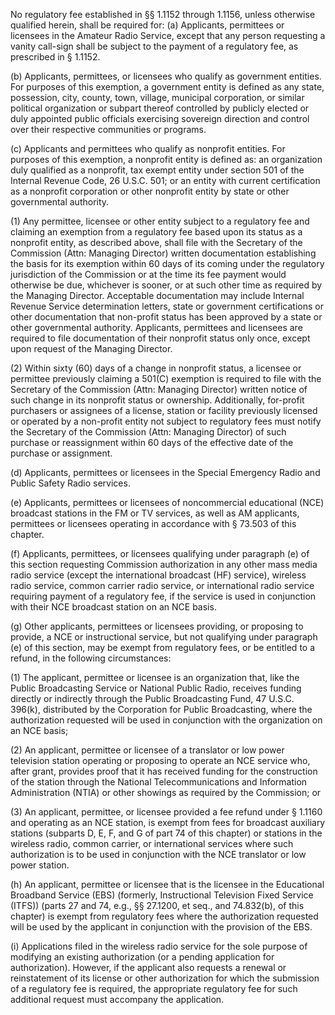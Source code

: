 No regulatory fee established in §§ 1.1152 through 1.1156, unless otherwise qualified herein, shall be required for: (a) Applicants, permittees or licensees in the Amateur Radio Service, except that any person requesting a vanity call-sign shall be subject to the payment of a regulatory fee, as prescribed in § 1.1152.

(b) Applicants, permittees, or licensees who qualify as government entities. For purposes of this exemption, a government entity is defined as any state, possession, city, county, town, village, municipal corporation, or similar political organization or subpart thereof controlled by publicly elected or duly appointed public officials exercising sovereign direction and control over their respective communities or programs.

(c) Applicants and permittees who qualify as nonprofit entities. For purposes of this exemption, a nonprofit entity is defined as: an organization duly qualified as a nonprofit, tax exempt entity under section 501 of the Internal Revenue Code, 26 U.S.C. 501; or an entity with current certification as a nonprofit corporation or other nonprofit entity by state or other governmental authority.

(1) Any permittee, licensee or other entity subject to a regulatory fee and claiming an exemption from a regulatory fee based upon its status as a nonprofit entity, as described above, shall file with the Secretary of the Commission (Attn: Managing Director) written documentation establishing the basis for its exemption within 60 days of its coming under the regulatory jurisdiction of the Commission or at the time its fee payment would otherwise be due, whichever is sooner, or at such other time as required by the Managing Director. Acceptable documentation may include Internal Revenue Service determination letters, state or government certifications or other documentation that non-profit status has been approved by a state or other governmental authority. Applicants, permittees and licensees are required to file documentation of their nonprofit status only once, except upon request of the Managing Director.
                                    

(2) Within sixty (60) days of a change in nonprofit status, a licensee or permittee previously claiming a 501(C) exemption is required to file with the Secretary of the Commission (Attn: Managing Director) written notice of such change in its nonprofit status or ownership. Additionally, for-profit purchasers or assignees of a license, station or facility previously licensed or operated by a non-profit entity not subject to regulatory fees must notify the Secretary of the Commission (Attn: Managing Director) of such purchase or reassignment within 60 days of the effective date of the purchase or assignment.

(d) Applicants, permittees or licensees in the Special Emergency Radio and Public Safety Radio services.

(e) Applicants, permittees or licensees of noncommercial educational (NCE) broadcast stations in the FM or TV services, as well as AM applicants, permittees or licensees operating in accordance with § 73.503 of this chapter.

(f) Applicants, permittees, or licensees qualifying under paragraph (e) of this section requesting Commission authorization in any other mass media radio service (except the international broadcast (HF) service), wireless radio service, common carrier radio service, or international radio service requiring payment of a regulatory fee, if the service is used in conjunction with their NCE broadcast station on an NCE basis.

(g) Other applicants, permittees or licensees providing, or proposing to provide, a NCE or instructional service, but not qualifying under paragraph (e) of this section, may be exempt from regulatory fees, or be entitled to a refund, in the following circumstances:

(1) The applicant, permittee or licensee is an organization that, like the Public Broadcasting Service or National Public Radio, receives funding directly or indirectly through the Public Broadcasting Fund, 47 U.S.C. 396(k), distributed by the Corporation for Public Broadcasting, where the authorization requested will be used in conjunction with the organization on an NCE basis;

(2) An applicant, permittee or licensee of a translator or low power television station operating or proposing to operate an NCE service who, after grant, provides proof that it has received funding for the construction of the station through the National Telecommunications and Information Administration (NTIA) or other showings as required by the Commission; or

(3) An applicant, permittee, or licensee provided a fee refund under § 1.1160 and operating as an NCE station, is exempt from fees for broadcast auxiliary stations (subparts D, E, F, and G of part 74 of this chapter) or stations in the wireless radio, common carrier, or international services where such authorization is to be used in conjunction with the NCE translator or low power station.

(h) An applicant, permittee or licensee that is the licensee in the Educational Broadband Service (EBS) (formerly, Instructional Television Fixed Service (ITFS)) (parts 27 and 74, e.g., §§ 27.1200, et seq., and 74.832(b), of this chapter) is exempt from regulatory fees where the authorization requested will be used by the applicant in conjunction with the provision of the EBS.

(i) Applications filed in the wireless radio service for the sole purpose of modifying an existing authorization (or a pending application for authorization). However, if the applicant also requests a renewal or reinstatement of its license or other authorization for which the submission of a regulatory fee is required, the appropriate regulatory fee for such additional request must accompany the application.

